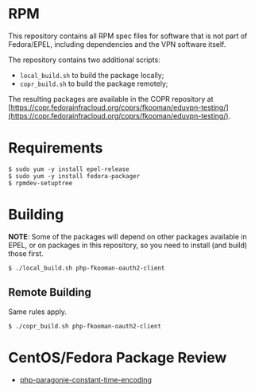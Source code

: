# RPM 

This repository contains all RPM spec files for software that is not part 
of Fedora/EPEL, including dependencies and the VPN software itself.

The repository contains two additional scripts:

* `local_build.sh` to build the package locally;
* `copr_build.sh` to build the package remotely;

The resulting packages are available in the COPR repository at 
[https://copr.fedorainfracloud.org/coprs/fkooman/eduvpn-testing/](https://copr.fedorainfracloud.org/coprs/fkooman/eduvpn-testing/).

# Requirements

    $ sudo yum -y install epel-release
    $ sudo yum -y install fedora-packager
    $ rpmdev-setuptree

# Building

**NOTE**: Some of the packages will depend on other packages available in EPEL, 
or on packages in this repository, so you need to install (and build) those 
first.

    $ ./local_build.sh php-fkooman-oauth2-client

## Remote Building

Same rules apply.

    $ ./copr_build.sh php-fkooman-oauth2-client

# CentOS/Fedora Package Review

* [php-paragonie-constant-time-encoding](https://bugzilla.redhat.com/show_bug.cgi?id=1431766)
